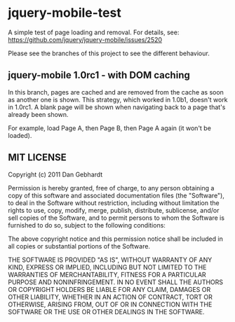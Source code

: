 # jquery-mobile-test

A simple test of page loading and removal. For details, see:
https://github.com/jquery/jquery-mobile/issues/2520

Please see the branches of this project to see the different behaviour.

## jquery-mobile 1.0rc1 - with DOM caching

In this branch, pages are cached and are removed from the cache as soon as another one is shown. This strategy, which worked in 1.0b1, doesn't work in 1.0rc1. A blank page will be shown when navigating back to a page that's already been shown.

For example, load Page A, then Page B, then Page A again (it won't be loaded).

## MIT LICENSE

Copyright (c) 2011 Dan Gebhardt

Permission is hereby granted, free of charge, to any person obtaining a copy
of this software and associated documentation files (the "Software"), to deal
in the Software without restriction, including without limitation the rights
to use, copy, modify, merge, publish, distribute, sublicense, and/or sell
copies of the Software, and to permit persons to whom the Software is
furnished to do so, subject to the following conditions:

The above copyright notice and this permission notice shall be included in
all copies or substantial portions of the Software.

THE SOFTWARE IS PROVIDED "AS IS", WITHOUT WARRANTY OF ANY KIND, EXPRESS OR
IMPLIED, INCLUDING BUT NOT LIMITED TO THE WARRANTIES OF MERCHANTABILITY,
FITNESS FOR A PARTICULAR PURPOSE AND NONINFRINGEMENT. IN NO EVENT SHALL THE
AUTHORS OR COPYRIGHT HOLDERS BE LIABLE FOR ANY CLAIM, DAMAGES OR OTHER
LIABILITY, WHETHER IN AN ACTION OF CONTRACT, TORT OR OTHERWISE, ARISING FROM,
OUT OF OR IN CONNECTION WITH THE SOFTWARE OR THE USE OR OTHER DEALINGS IN
THE SOFTWARE.
